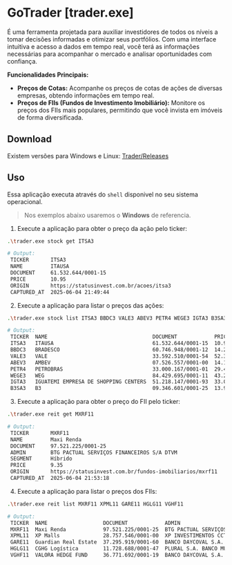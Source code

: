 # GoTrader [trader.exe]

É uma ferramenta projetada para auxiliar investidores de todos os níveis a tomar decisões informadas e otimizar seus portfólios. Com uma interface intuitiva e acesso a dados em tempo real, você terá as informações necessárias para acompanhar o mercado e analisar oportunidades com confiança.

**Funcionalidades Principais:**

*   **Preços de Cotas:** Acompanhe os preços de cotas de ações de diversas empresas, obtendo informações em tempo real.
*   **Preços de FIIs (Fundos de Investimento Imobiliário):** Monitore os preços dos FIIs mais populares, permitindo que você invista em imóveis de forma diversificada.

## Download

Existem versões para Windows e Linux: [Trader/Releases](https://github.com/douglaspands/go_trader/releases)

## Uso

Essa aplicação executa através do `shell` disponivel no seu sistema operacional.

> Nos exemplos abaixo usaremos o **Windows** de referencia.

1. Execute a aplicação para obter o preço da ação pelo ticker:

```sh
.\trader.exe stock get ITSA3

# Output:
 TICKER       ITSA3                                   
 NAME         ITAUSA                                  
 DOCUMENT     61.532.644/0001-15                      
 PRICE        10.95                                   
 ORIGIN       https://statusinvest.com.br/acoes/itsa3 
 CAPTURED_AT  2025-06-04 21:49:44  
```

2. Execute a aplicação para listar o preços das ações:

```sh
.\trader.exe stock list ITSA3 BBDC3 VALE3 ABEV3 PETR4 WEGE3 IGTA3 B3SA3

# Output:
 TICKER  NAME                                  DOCUMENT            PRICE  CAPTURED_AT         
 ITSA3   ITAUSA                                61.532.644/0001-15  10.95  2025-06-04 21:52:07 
 BBDC3   BRADESCO                              60.746.948/0001-12  14.21  2025-06-04 21:52:07 
 VALE3   VALE                                  33.592.510/0001-54  52.37  2025-06-04 21:52:07 
 ABEV3   AMBEV                                 07.526.557/0001-00  14.10  2025-06-04 21:52:08 
 PETR4   PETROBRAS                             33.000.167/0001-01  29.40  2025-06-04 21:52:08 
 WEGE3   WEG                                   84.429.695/0001-11  43.22  2025-06-04 21:52:08 
 IGTA3   IGUATEMI EMPRESA DE SHOPPING CENTERS  51.218.147/0001-93  33.00  2025-06-04 21:52:08 
 B3SA3   B3                                    09.346.601/0001-25  13.92  2025-06-04 21:52:09 
```

3. Execute a aplicação para obter o preço do FII pelo ticker:

```sh
.\trader.exe reit get MXRF11

# Output:
 TICKER       MXRF11                                                 
 NAME         Maxi Renda                                             
 DOCUMENT     97.521.225/0001-25                                     
 ADMIN        BTG PACTUAL SERVIÇOS FINANCEIROS S/A DTVM              
 SEGMENT      Híbrido                                                
 PRICE        9.35                                                   
 ORIGIN       https://statusinvest.com.br/fundos-imobiliarios/mxrf11 
 CAPTURED_AT  2025-06-04 21:53:18     
```

4. Execute a aplicação para listar o preços dos FIIs:

```sh
.\trader.exe reit list MXRF11 XPML11 GARE11 HGLG11 VGHF11

# Output:
 TICKER  NAME                  DOCUMENT            ADMIN                                      SEGMENT    PRICE   CAPTURED_AT         
 MXRF11  Maxi Renda            97.521.225/0001-25  BTG PACTUAL SERVIÇOS FINANCEIROS S/A DTVM  Híbrido      9.35  2025-06-04 21:58:01 
 XPML11  XP Malls              28.757.546/0001-00  XP INVESTIMENTOS CCTVM S.A.                Shoppings  103.73  2025-06-04 21:58:02 
 GARE11  Guardian Real Estate  37.295.919/0001-60  BANCO DAYCOVAL S.A.                                     8.74  2025-06-04 21:58:02 
 HGLG11  CGHG Logística        11.728.688/0001-47  PLURAL S.A. BANCO MÚLTIPLO                 Logística  156.70  2025-06-04 21:58:02 
 VGHF11  VALORA HEDGE FUND     36.771.692/0001-19  BANCO DAYCOVAL S.A.                                     7.64  2025-06-04 21:58:03 
```
